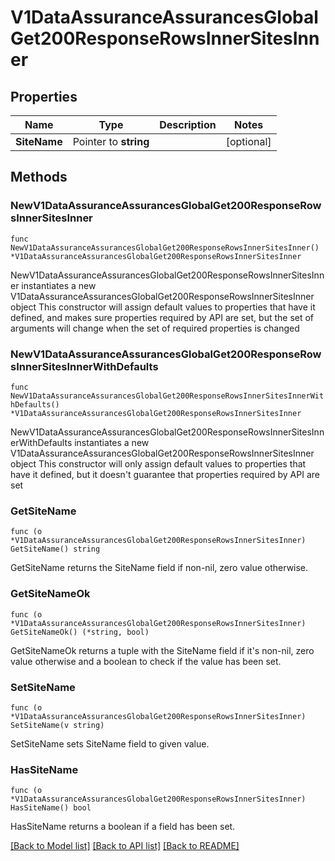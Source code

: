 # V1DataAssuranceAssurancesGlobalGet200ResponseRowsInnerSitesInner

## Properties

Name | Type | Description | Notes
------------ | ------------- | ------------- | -------------
**SiteName** | Pointer to **string** |  | [optional] 

## Methods

### NewV1DataAssuranceAssurancesGlobalGet200ResponseRowsInnerSitesInner

`func NewV1DataAssuranceAssurancesGlobalGet200ResponseRowsInnerSitesInner() *V1DataAssuranceAssurancesGlobalGet200ResponseRowsInnerSitesInner`

NewV1DataAssuranceAssurancesGlobalGet200ResponseRowsInnerSitesInner instantiates a new V1DataAssuranceAssurancesGlobalGet200ResponseRowsInnerSitesInner object
This constructor will assign default values to properties that have it defined,
and makes sure properties required by API are set, but the set of arguments
will change when the set of required properties is changed

### NewV1DataAssuranceAssurancesGlobalGet200ResponseRowsInnerSitesInnerWithDefaults

`func NewV1DataAssuranceAssurancesGlobalGet200ResponseRowsInnerSitesInnerWithDefaults() *V1DataAssuranceAssurancesGlobalGet200ResponseRowsInnerSitesInner`

NewV1DataAssuranceAssurancesGlobalGet200ResponseRowsInnerSitesInnerWithDefaults instantiates a new V1DataAssuranceAssurancesGlobalGet200ResponseRowsInnerSitesInner object
This constructor will only assign default values to properties that have it defined,
but it doesn't guarantee that properties required by API are set

### GetSiteName

`func (o *V1DataAssuranceAssurancesGlobalGet200ResponseRowsInnerSitesInner) GetSiteName() string`

GetSiteName returns the SiteName field if non-nil, zero value otherwise.

### GetSiteNameOk

`func (o *V1DataAssuranceAssurancesGlobalGet200ResponseRowsInnerSitesInner) GetSiteNameOk() (*string, bool)`

GetSiteNameOk returns a tuple with the SiteName field if it's non-nil, zero value otherwise
and a boolean to check if the value has been set.

### SetSiteName

`func (o *V1DataAssuranceAssurancesGlobalGet200ResponseRowsInnerSitesInner) SetSiteName(v string)`

SetSiteName sets SiteName field to given value.

### HasSiteName

`func (o *V1DataAssuranceAssurancesGlobalGet200ResponseRowsInnerSitesInner) HasSiteName() bool`

HasSiteName returns a boolean if a field has been set.


[[Back to Model list]](../README.md#documentation-for-models) [[Back to API list]](../README.md#documentation-for-api-endpoints) [[Back to README]](../README.md)


